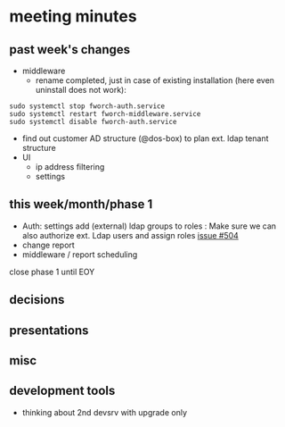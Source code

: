 
# meeting minutes

## past week's changes

- middleware 
  - rename completed, just in case of existing installation (here even uninstall does not work):
```
sudo systemctl stop fworch-auth.service 
sudo systemctl restart fworch-middleware.service 
sudo systemctl disable fworch-auth.service 
```
  - find out customer AD structure (@dos-box) to plan ext. ldap tenant structure
- UI 
  - ip address filtering
  - settings

## this week/month/phase 1

- Auth: settings add (external) ldap groups to roles : Make sure we can also authorize ext. Ldap users and assign roles [issue #504](issue)
- change report
- middleware / report scheduling

close phase 1 until EOY

## decisions

## presentations

## misc

## development tools
- thinking about 2nd devsrv with upgrade only
